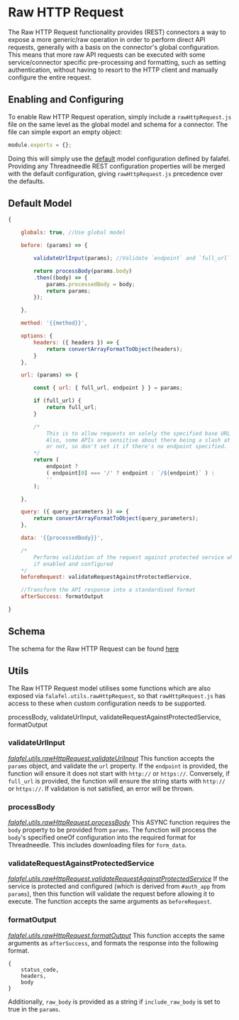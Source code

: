 # Raw HTTP Request
The Raw HTTP Request functionality provides (REST) connectors a way to expose a more generic/raw operation in order to perform direct API requests, generally with a basis on the connector's global configuration. This means that more raw API requests can be executed with some service/connector specific pre-processing and formatting, such as setting authentication, without having to resort to the HTTP client and manually configure the entire request.

## Enabling and Configuring
To enable Raw HTTP Request operation, simply include a `rawHttpRequest.js` file on the same level as the global model and schema for a connector. The file can simple export an empty object:
```js
module.exports = {};
```

Doing this will simply use the [default](#default-model) model configuration defined by falafel. Providing any Threadneedle REST configuration properties will be merged with the default configuration, giving `rawHttpRequest.js` precedence over the defaults.


## Default Model
```js
{

	globals: true, //Use global model

	before: (params) => {

		validateUrlInput(params); //Validate `endpoint` and `full_url`

		return processBody(params.body)
		.then((body) => {
			params.processedBody = body;
			return params;
		});

	},

	method: '{{method}}',

	options: {
		headers: ({ headers }) => {
			return convertArrayFormatToObject(headers);
		}
	},

	url: (params) => {

		const { url: { full_url, endpoint } } = params;

		if (full_url) {
			return full_url;
		}

		/*
			This is to allow requests on solely the specified base URL itself.
			Also, some APIs are sensitive about there being a slash at the end
			or not,	so don't set it if there's no endpoint specified.
		*/
		return (
			endpoint ?
			( endpoint[0] === '/' ? endpoint : `/${endpoint}` ) :
			''
		);

	},

	query: ({ query_parameters }) => {
		return convertArrayFormatToObject(query_parameters);
	},

	data: '{{processedBody}}',

	/*
		Performs validation of the request against protected service whitelist
		if enabled and configured
	*/
	beforeRequest: validateRequestAgainstProtectedService,

	//Transform the API response into a standardised format
	afterSuccess: formatOutput

}
```

## Schema
The schema for the Raw HTTP Request can be found [here](lib/rawHttpRequest/rawHttpRequestSchema.js)

## Utils
The Raw HTTP Request model utilises some functions which are also exposed via `falafel.utils.rawHttpRequest`, so that `rawHttpRequest.js` has access to these when custom configuration needs to be supported.

processBody,
validateUrlInput,
validateRequestAgainstProtectedService,
formatOutput

### validateUrlInput
[*falafel.utils.rawHttpRequest.validateUrlInput*](lib/rawHttpRequest/validateUrlInput.js)
This function accepts the `params` object, and validate the `url` property. If the `endpoint` is provided, the function will ensure it does not start with `http://` or `https://`. Conversely, if `full_url` is provided, the function will ensure the string starts with `http://` or `https://`. If validation is not satisfied, an error will be thrown.

### processBody
[*falafel.utils.rawHttpRequest.processBody*](lib/rawHttpRequest/processBody.js)
This ASYNC function requires the `body` property to be provided from `params`. The function will process the `body`'s specified oneOf configuration into the required format for Threadneedle. This includes downloading files for `form_data`.

### validateRequestAgainstProtectedService
[*falafel.utils.rawHttpRequest.validateRequestAgainstProtectedService*](lib/rawHttpRequest/validateRequestAgainstProtectedService.js)
If the service is protected and configured (which is derived from `#auth_app` from `params`), then this function will validate the request before allowing it to execute. The function accepts the same arguments as `beforeRequest`.

### formatOutput
[*falafel.utils.rawHttpRequest.formatOutput*](lib/rawHttpRequest/formatOutput.js)
This function accepts the same arguments as `afterSuccess`, and formats the response into the following format.
```
{
	status_code,
	headers,
	body
}
```
Additionally, `raw_body` is provided as a string if `include_raw_body` is set to true in the `params`.
